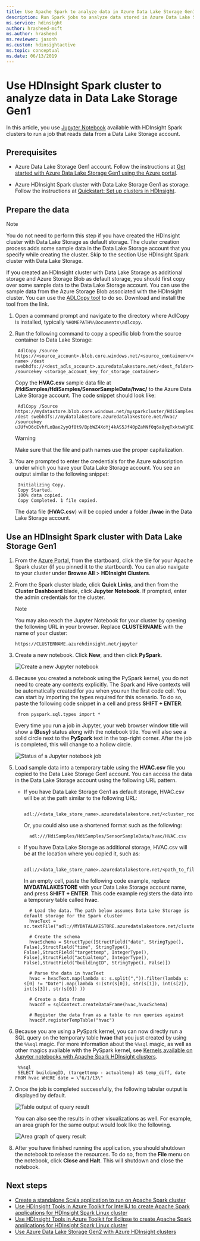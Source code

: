 ```yaml
---
title: Use Apache Spark to analyze data in Azure Data Lake Storage Gen1
description: Run Spark jobs to analyze data stored in Azure Data Lake Storage Gen1
ms.service: hdinsight
author: hrasheed-msft
ms.author: hrasheed
ms.reviewer: jasonh
ms.custom: hdinsightactive
ms.topic: conceptual
ms.date: 06/13/2019
---
```


# Use HDInsight Spark cluster to analyze data in Data Lake Storage Gen1

In this article, you use [Jupyter Notebook](https://jupyter.org/) available with HDInsight Spark clusters to run a job that reads data from a Data Lake Storage account.

## Prerequisites

* Azure Data Lake Storage Gen1 account. Follow the instructions at [Get started with Azure Data Lake Storage Gen1 using the Azure portal](../../data-lake-store/data-lake-store-get-started-portal.md).

* Azure HDInsight Spark cluster with Data Lake Storage Gen1 as storage. Follow the instructions at [Quickstart: Set up clusters in HDInsight](../../storage/data-lake-storage/quickstart-create-connect-hdi-cluster.md).

	
## Prepare the data

> [!NOTE]  
> You do not need to perform this step if you have created the HDInsight cluster with Data Lake Storage as default storage. The cluster creation process adds some sample data in the Data Lake Storage account that you specify while creating the cluster. Skip to the section Use HDInsight Spark cluster with Data Lake Storage.

If you created an HDInsight cluster with Data Lake Storage as additional storage and Azure Storage Blob as default storage, you should first copy over some sample data to the Data Lake Storage account. You can use the sample data from the Azure Storage Blob associated with the HDInsight cluster. You can use the [ADLCopy tool](https://aka.ms/downloadadlcopy) to do so. Download and install the tool from the link.

1. Open a command prompt and navigate to the directory where AdlCopy is installed, typically `%HOMEPATH%\Documents\adlcopy`.

2. Run the following command to copy a specific blob from the source container to Data Lake Storage:

        AdlCopy /source https://<source_account>.blob.core.windows.net/<source_container>/<blob name> /dest swebhdfs://<dest_adls_account>.azuredatalakestore.net/<dest_folder>/ /sourcekey <storage_account_key_for_storage_container>

    Copy the **HVAC.csv** sample data file at **/HdiSamples/HdiSamples/SensorSampleData/hvac/** to the Azure Data Lake Storage account. The code snippet should look like:

        AdlCopy /Source https://mydatastore.blob.core.windows.net/mysparkcluster/HdiSamples/HdiSamples/SensorSampleData/hvac/HVAC.csv /dest swebhdfs://mydatalakestore.azuredatalakestore.net/hvac/ /sourcekey uJUfvD6cEvhfLoBae2yyQf8t9/BpbWZ4XoYj4kAS5Jf40pZaMNf0q6a8yqTxktwVgRED4vPHeh/50iS9atS5LQ==

   > [!WARNING]  
   > Make sure that the file and path names use the proper capitalization.

3. You are prompted to enter the credentials for the Azure subscription under which you have your Data Lake Storage account. You see an output similar to the following snippet:

        Initializing Copy.
        Copy Started.
        100% data copied.
        Copy Completed. 1 file copied.

    The data file (**HVAC.csv**) will be copied under a folder **/hvac** in the Data Lake Storage account.

## Use an HDInsight Spark cluster with Data Lake Storage Gen1

1. From the [Azure Portal](https://portal.azure.com/), from the startboard, click the tile for your Apache Spark cluster (if you pinned it to the startboard). You can also navigate to your cluster under **Browse All** > **HDInsight Clusters**.

2. From the Spark cluster blade, click **Quick Links**, and then from the **Cluster Dashboard** blade, click **Jupyter Notebook**. If prompted, enter the admin credentials for the cluster.

   > [!NOTE]  
   > You may also reach the Jupyter Notebook for your cluster by opening the following URL in your browser. Replace **CLUSTERNAME** with the name of your cluster:
   >
   > `https://CLUSTERNAME.azurehdinsight.net/jupyter`

3. Create a new notebook. Click **New**, and then click **PySpark**.

    ![Create a new Jupyter notebook](./media/apache-spark-use-with-data-lake-store/hdinsight-create-jupyter-notebook.png "Create a new Jupyter notebook")

4. Because you created a notebook using the PySpark kernel, you do not need to create any contexts explicitly. The Spark and Hive contexts will be automatically created for you when you run the first code cell. You can start by importing the types required for this scenario. To do so, paste the following code snippet in a cell and press **SHIFT + ENTER**.

		from pyspark.sql.types import *

    Every time you run a job in Jupyter, your web browser window title will show a **(Busy)** status along with the notebook title. You will also see a solid circle next to the **PySpark** text in the top-right corner. After the job is completed, this will change to a hollow circle.

     ![Status of a Jupyter notebook job](./media/apache-spark-use-with-data-lake-store/hdinsight-jupyter-job-status.png "Status of a Jupyter notebook job")

5. Load sample data into a temporary table using the **HVAC.csv** file you copied to the Data Lake Storage Gen1 account. You can access the data in the Data Lake Storage account using the following URL pattern.

   * If you have Data Lake Storage Gen1 as default storage, HVAC.csv will be at the path similar to the following URL:

           adl://<data_lake_store_name>.azuredatalakestore.net/<cluster_root>/HdiSamples/HdiSamples/SensorSampleData/hvac/HVAC.csv

       Or, you could also use a shortened format such as the following:

           adl:///HdiSamples/HdiSamples/SensorSampleData/hvac/HVAC.csv

   * If you have Data Lake Storage as additional storage, HVAC.csv will be at the location where you copied it, such as:

           adl://<data_lake_store_name>.azuredatalakestore.net/<path_to_file>

     In an empty cell, paste the following code example, replace **MYDATALAKESTORE** with your Data Lake Storage account name, and press **SHIFT + ENTER**. This code example registers the data into a temporary table called **hvac**.

           # Load the data. The path below assumes Data Lake Storage is default storage for the Spark cluster
           hvacText = sc.textFile("adl://MYDATALAKESTORE.azuredatalakestore.net/cluster/mysparkcluster/HdiSamples/HdiSamples/SensorSampleData/hvac/HVAC.csv")

           # Create the schema
           hvacSchema = StructType([StructField("date", StringType(), False),StructField("time", StringType(), False),StructField("targettemp", IntegerType(), False),StructField("actualtemp", IntegerType(), False),StructField("buildingID", StringType(), False)])

           # Parse the data in hvacText
           hvac = hvacText.map(lambda s: s.split(",")).filter(lambda s: s[0] != "Date").map(lambda s:(str(s[0]), str(s[1]), int(s[2]), int(s[3]), str(s[6]) ))

           # Create a data frame
           hvacdf = sqlContext.createDataFrame(hvac,hvacSchema)

           # Register the data fram as a table to run queries against
           hvacdf.registerTempTable("hvac")

6. Because you are using a PySpark kernel, you can now directly run a SQL query on the temporary table **hvac** that you just created by using the `%%sql` magic. For more information about the `%%sql` magic, as well as other magics available with the PySpark kernel, see [Kernels available on Jupyter notebooks with Apache Spark HDInsight clusters](apache-spark-jupyter-notebook-kernels.md#parameters-supported-with-the-sql-magic).

		%%sql
		SELECT buildingID, (targettemp - actualtemp) AS temp_diff, date FROM hvac WHERE date = \"6/1/13\"

7. Once the job is completed successfully, the following tabular output is displayed by default.

      ![Table output of query result](./media/apache-spark-use-with-data-lake-store/jupyter-tabular-output.png "Table output of query result")

     You can also see the results in other visualizations as well. For example, an area graph for the same output would look like the following.

     ![Area graph of query result](./media/apache-spark-use-with-data-lake-store/jupyter-area-output.png "Area graph of query result")

8. After you have finished running the application, you should shutdown the notebook to release the resources. To do so, from the **File** menu on the notebook, click **Close and Halt**. This will shutdown and close the notebook.


## Next steps

* [Create a standalone Scala application to run on Apache Spark cluster](apache-spark-create-standalone-application.md)
* [Use HDInsight Tools in Azure Toolkit for IntelliJ to create Apache Spark applications for HDInsight Spark Linux cluster](apache-spark-intellij-tool-plugin.md)
* [Use HDInsight Tools in Azure Toolkit for Eclipse to create Apache Spark applications for HDInsight Spark Linux cluster](apache-spark-eclipse-tool-plugin.md)
* [Use Azure Data Lake Storage Gen2 with Azure HDInsight clusters](../hdinsight-hadoop-use-data-lake-storage-gen2.md)
